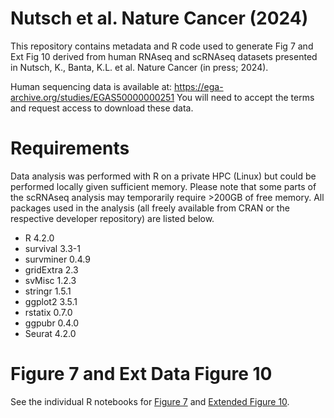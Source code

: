 # Nutsch et al. Nature Cancer (2024)
This repository contains metadata and R code used to generate Fig 7 and Ext Fig 10 derived from human RNAseq and scRNAseq datasets presented in Nutsch, K., Banta, K.L. et al. Nature Cancer (in press; 2024).

Human sequencing data is available at: https://ega-archive.org/studies/EGAS50000000251 You will need to accept the terms and request access to download these data.

# Requirements
Data analysis was performed with R on a private HPC (Linux) but could be performed locally given sufficient memory. Please note that some parts of the scRNAseq analysis may temporarily require >200GB of free memory. All packages used in the analysis (all freely available from CRAN or the respective developer repository) are listed below.

- R 4.2.0
- survival 3.3-1
- survminer 0.4.9
- gridExtra 2.3
- svMisc 1.2.3
- stringr 1.5.1
- ggplot2 3.5.1
- rstatix 0.7.0
- ggpubr 0.4.0
- Seurat 4.2.0

# Figure 7 and Ext Data Figure 10
See the individual R notebooks for [Figure 7](Figure%207.Rmd) and [Extended Figure 10](Ext%20Figure%2010.Rmd).
